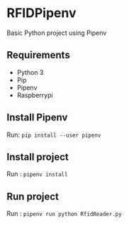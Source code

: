 # RFIDPipenv
Basic Python project using Pipenv

## Requirements

* Python 3
* Pip
* Pipenv
* Raspberrypi

## Install Pipenv
Run: `pip install --user pipenv`

## Install project

Run : `pipenv install`

## Run project

Run : `pipenv run python RfidReader.py`

